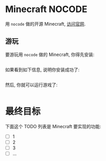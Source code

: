 # Minecraft NOCODE
用 `nocode` 做的开源 Minecraft, [访问官网](https://minecraft-in-python.github.io/nocode.html).

## 游玩
要游玩用 `nocode` 做的 Minecraft, 你得先安装:
```
```

如果看到如下信息, 说明你安装成功了:
```
```

然后, 你就可以运行游戏了:
```
```

# 最终目标
下面这个 TODO 列表是 Minecraft 要实现的功能:

- [ ] 1
- [ ] 2
- [ ] 3
- [ ] ...
